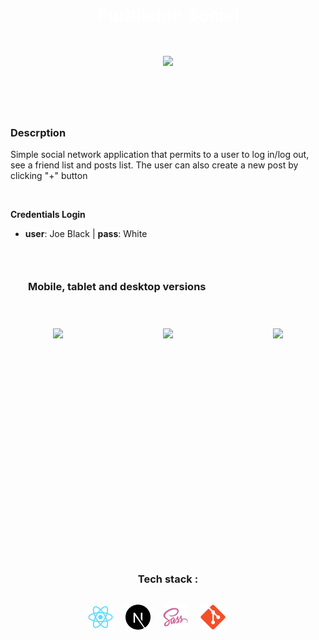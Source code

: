 <body>
<div style="display: flex; align-items: center; justify-content: center; flex-direction: column;">
      
<div style="display: flex; gap: 10px;  flex-direction: column; align-items: center; justify-content: center;">
  <h1  align="center" style="color: white;"> Puddicino Social
  <p align="center"><img src="https://i.postimg.cc/v83QFtjr/puddilogo.jpg" style="width: 150px; padding: 20px;"></p></h1>  
</div> 

<div>
  <h3 align="left">Descrption</h3>
    <p  align="left"> Simple social network application that permits to a user to log in/log out, see a friend list and posts list. The user can also create a new post by clicking "+" button  </p>
   <br>
    <p><b>Credentials Login</b></p>
    <ul>
    <li><b>user</b>: Joe Black | <b>pass</b>: White</li>
    </ul>
</div>          
<hr>

<div>
    <h3 align="left">Mobile, tablet and desktop versions</h3>
  <div style="display: flex; gap: 5rem;  flex-direction: row;
        align-items: center; justify-content: center;">
      <img src='https://i.postimg.cc/0yrKV6L9/mobile-2.png'  style="height: 300px; padding: 20px; margin: 20px;" />
      <img src='https://i.postimg.cc/j2Jk6dtc/mobile-3.png'  style="height: 300px; padding: 20px; margin: 20px;" />
      <img src='https://i.postimg.cc/ZKCQZHN3/mobile-1.png'  style="height: 300px; padding: 20px; margin: 20px;" />
</div>
</div>      
      
<hr>
      
<div style="display: flex; flex-direction: column;  align-items: center;">
<h3>Tech stack</span> :</h3>
<ul style="display: flex; flex-direction: row; gap:20px; align-items: center; justify-content: flex-start;">
<img  style='width: 40px;' src="https://raw.githubusercontent.com/devicons/devicon/master/icons/react/react-original.svg" alt="">
<img  style='width: 40px;' src="https://raw.githubusercontent.com/devicons/devicon/master/icons/nextjs/nextjs-original.svg" alt="">
<img  style='width: 40px;' src="https://raw.githubusercontent.com/devicons/devicon/master/icons/sass/sass-original.svg" alt="">
<img  style='width: 40px;' src="https://raw.githubusercontent.com/devicons/devicon/master/icons/git/git-original.svg" alt="">
<img  style='width: 40px;' src="https://avatars.githubusercontent.com/u/6078720?s=200&v=4" alt="">
</ul>
</div>
<hr>
